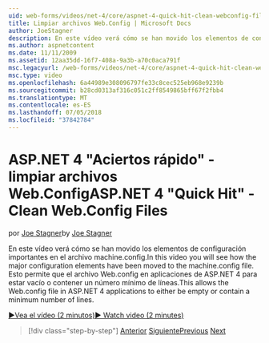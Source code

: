 ```yaml
---
uid: web-forms/videos/net-4/core/aspnet-4-quick-hit-clean-webconfig-files
title: Limpiar archivos Web.Config | Microsoft Docs
author: JoeStagner
description: En este vídeo verá cómo se han movido los elementos de configuración importantes en el archivo machine.config. Esto permite que el archivo Web.config en la aplicación de ASP.NET 4...
ms.author: aspnetcontent
ms.date: 11/11/2009
ms.assetid: 12aa35dd-16f7-408a-9a3b-a70c0aca791f
msc.legacyurl: /web-forms/videos/net-4/core/aspnet-4-quick-hit-clean-webconfig-files
msc.type: video
ms.openlocfilehash: 6a44989e308096797fe33c8cec525eb968e9239b
ms.sourcegitcommit: b28cd0313af316c051c2ff8549865bff67f2fbb4
ms.translationtype: MT
ms.contentlocale: es-ES
ms.lasthandoff: 07/05/2018
ms.locfileid: "37842784"
---
```

<a name="aspnet-4-quick-hit---clean-webconfig-files"></a><span data-ttu-id="f73a3-104">ASP.NET 4 "Aciertos rápido" - limpiar archivos Web.Config</span><span class="sxs-lookup"><span data-stu-id="f73a3-104">ASP.NET 4 "Quick Hit" - Clean Web.Config Files</span></span>
====================
<span data-ttu-id="f73a3-105">por [Joe Stagner](https://github.com/JoeStagner)</span><span class="sxs-lookup"><span data-stu-id="f73a3-105">by [Joe Stagner](https://github.com/JoeStagner)</span></span>

<span data-ttu-id="f73a3-106">En este vídeo verá cómo se han movido los elementos de configuración importantes en el archivo machine.config.</span><span class="sxs-lookup"><span data-stu-id="f73a3-106">In this video you will see how the major configuration elements have been moved to the machine.config file.</span></span> <span data-ttu-id="f73a3-107">Esto permite que el archivo Web.config en aplicaciones de ASP.NET 4 para estar vacío o contener un número mínimo de líneas.</span><span class="sxs-lookup"><span data-stu-id="f73a3-107">This allows the Web.config file in ASP.NET 4 applications to either be empty or contain a minimum number of lines.</span></span>

[<span data-ttu-id="f73a3-108">&#9654;Vea el vídeo (2 minutos)</span><span class="sxs-lookup"><span data-stu-id="f73a3-108">&#9654; Watch video (2 minutes)</span></span>](https://channel9.msdn.com/Blogs/ASP-NET-Site-Videos/aspnet-4-quick-hit-clean-webconfig-files)

> [!div class="step-by-step"]
> <span data-ttu-id="f73a3-109">[Anterior](aspnet-4-quick-hit-auto-start.md)
> [Siguiente](aspnet-4-quick-hit-predictable-client-ids.md)</span><span class="sxs-lookup"><span data-stu-id="f73a3-109">[Previous](aspnet-4-quick-hit-auto-start.md)
[Next](aspnet-4-quick-hit-predictable-client-ids.md)</span></span>
